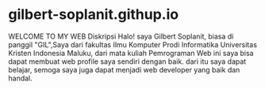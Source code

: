 # gilbert-soplanit.githup.io
WELCOME TO MY WEB
Diskripsi 
Halo! saya Gilbert Soplanit, biasa di panggil "GIL",Saya dari fakultas Ilmu Komputer Prodi Informatika Universitas Kristen Indonesia Maluku, dari mata kuliah Pemrograman Web ini saya bisa dapat membuat web profile saya sendiri dengan baik. dari itu saya dapat belajar, semoga saya juga dapat menjadi web developer yang baik dan handal.
